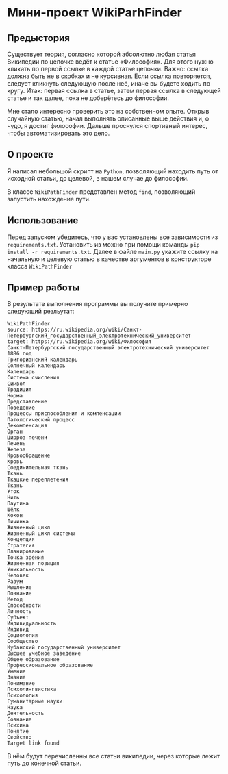 # Мини-проект WikiParhFinder

## Предыстория
Существует теория, согласно которой абсолютно любая статья Википедии по цепочке ведёт к статье «Философия». Для этого нужно кликать по первой ссылке в каждой статье цепочки. Важно: ссылка должна быть не в скобках и не курсивная. Если ссылка повторяется, следует кликнуть следующую после неё, иначе вы будете ходить по кругу.
Итак: первая ссылка в статье, затем первая ссылка в следующей статье и так далее, пока не доберётесь до философии.

Мне стало интересно проверить это на собственном опыте. Открыв случайную статью, начал выполнять описанные выше действия и, о чудо, я достиг философии. Дальше проснулся спортивный интерес, чтобы автоматизировать это дело.

## О проекте
Я написал небольшой скрипт на `Python`, позволяющий находить путь от исходной статьи, до целевой, в нашем случае до философии.

В классе `WikiPathFinder` представлен метод `find`, позволяющий запустить нахождение пути.

## Использование

Перед запуском убедитесь, что у вас установлены все зависимости из `requirements.txt`. Установить из можно при помощи команды `pip install -r requirements.txt`.
Далее в файле `main.py` укажите ссылку на начальную и целевую статью в качестве аргументов в конструкторе класса `WikiPathFinder`

## Пример работы
В результате выполнения программы вы получите примерно следующий резльутат:
```
WikiPathFinder
source: https://ru.wikipedia.org/wiki/Санкт-Петербургский_государственный_электротехнический_университет
target: https://ru.wikipedia.org/wiki/Философия
Санкт-Петербургский государственный электротехнический университет
1886 год
Григорианский календарь
Солнечный календарь
Календарь
Система счисления
Символ
Традиция
Норма
Представление
Поведение
Процессы приспособления и компенсации
Патологический процесс
Декомпенсация
Орган
Цирроз печени
Печень
Железа
Кровообращение
Кровь
Соединительная ткань
Ткань
Ткацкие переплетения
Ткань
Уток
Нить
Паутина
Шёлк
Кокон
Личинка
Жизненный цикл
Жизненный цикл системы
Концепция
Стратегия
Планирование
Точка зрения
Жизненная позиция
Уникальность
Человек
Разум
Мышление
Познание
Метод
Способности
Личность
Субъект
Индивидуальность
Индивид
Социология
Сообщество
Кубанский государственный университет
Высшее учебное заведение
Общее образование
Профессиональное образование
Умение
Знание
Понимание
Психолингвистика
Психология
Гуманитарные науки
Наука
Деятельность
Сознание
Психика
Понятие
Свойство
Target link found
```
В нём будут перечисленны все статьи википедии, через которые лежит путь до конечной статьи.